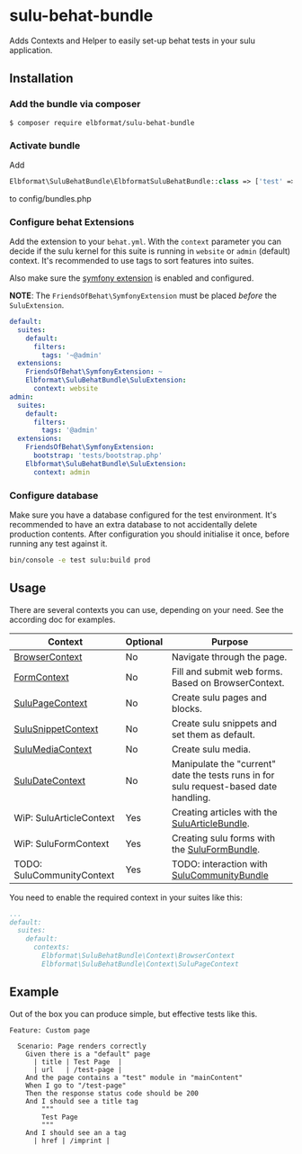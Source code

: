 # sulu-behat-bundle

Adds Contexts and Helper to easily set-up behat tests in your sulu application.

## Installation

### Add the bundle via composer

```console
$ composer require elbformat/sulu-behat-bundle
```

### Activate bundle

Add

```php
Elbformat\SuluBehatBundle\ElbformatSuluBehatBundle::class => ['test' => true],
```

to config/bundles.php

### Configure behat Extensions

Add the extension to your `behat.yml`. With the `context` parameter you can decide if the sulu kernel for this suite is
running in `website` or `admin` (default) context. It's recommended to use tags to sort features into suites.

Also make sure the [symfony extension](https://github.com/FriendsOfBehat/SymfonyExtension) is enabled and configured.

**NOTE**: The `FriendsOfBehat\SymfonyExtension` must be placed *before* the `SuluExtension`.

```yml
default:
  suites:
    default:
      filters:
        tags: '~@admin'
  extensions:
    FriendsOfBehat\SymfonyExtension: ~
    Elbformat\SuluBehatBundle\SuluExtension:
      context: website
admin:
  suites:
    default:
      filters:
        tags: '@admin'
  extensions:
    FriendsOfBehat\SymfonyExtension:
      bootstrap: 'tests/bootstrap.php'
    Elbformat\SuluBehatBundle\SuluExtension:
      context: admin
```

### Configure database

Make sure you have a database configured for the test environment.
It's recommended to have an extra database to not accidentally delete production contents.
After configuration you should initialise it once, before running any test against it.

```sh
bin/console -e test sulu:build prod
```

## Usage

There are several contexts you can use, depending on your need. See the according doc for examples.

| Context                                         | Optional | Purpose                                                                                    |
|-------------------------------------------------|----------|--------------------------------------------------------------------------------------------|
| [BrowserContext](doc/BrowserContext.md)         | No       | Navigate through the page.                                                                 |        
| [FormContext](doc/FormContext.md)               | No       | Fill and submit web forms. Based on BrowserContext.                                        |
| [SuluPageContext](doc/SuluPageContext.md)       | No       | Create sulu pages and blocks.                                                              |
| [SuluSnippetContext](doc/SuluSnippetContext.md) | No       | Create sulu snippets and set them as default.                                              |
| [SuluMediaContext](doc/SuluMediaContext.md)     | No       | Create sulu media.                                                                         |
| [SuluDateContext](doc/SuluDateContext.md)       | No       | Manipulate the "current" date the tests runs in for sulu request-based date handling.      |
| WiP: SuluArticleContext                         | Yes      | Creating articles with the [SuluArticleBundle](https://github.com/sulu/SuluArticleBundle). |        
| WiP: SuluFormContext                            | Yes      | Creating sulu forms with the [SuluFormBundle](https://github.com/sulu/SuluFormBundle).     |
| TODO: SuluCommunityContext                      | Yes      | TODO: interaction with [SuluCommunityBundle](https://github.com/sulu/SuluCommunityBundle)  |

You need to enable the required context in your suites like this:

```yml
...
default:
  suites:
    default:
      contexts:
        Elbformat\SuluBehatBundle\Context\BrowserContext
        Elbformat\SuluBehatBundle\Context\SuluPageContext
```

## Example

Out of the box you can produce simple, but effective tests like this.

```gherkin
Feature: Custom page

  Scenario: Page renders correctly
    Given there is a "default" page
      | title | Test Page  |
      | url   | /test-page |
    And the page contains a "test" module in "mainContent"
    When I go to "/test-page"
    Then the response status code should be 200
    And I should see a title tag
        """
        Test Page
        """
    And I should see an a tag
      | href | /imprint |
```